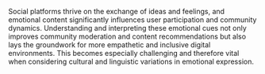 Social platforms thrive on the exchange of ideas and feelings, and emotional content significantly influences user participation and community dynamics. Understanding and interpreting these emotional cues not only improves community moderation and content recommendations but also lays the groundwork for more empathetic and inclusive digital environments. This becomes especially challenging and therefore vital when considering cultural and linguistic variations in emotional expression.
